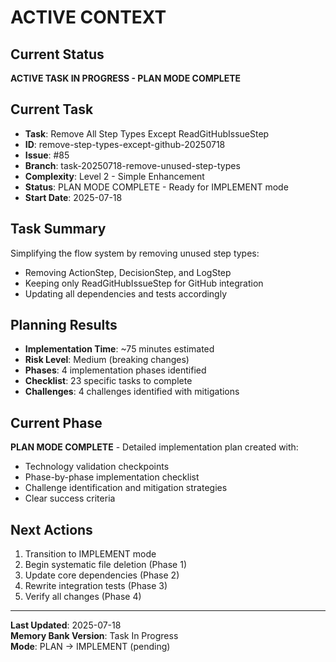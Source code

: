 # ACTIVE CONTEXT

## Current Status

**ACTIVE TASK IN PROGRESS - PLAN MODE COMPLETE**

## Current Task

- **Task**: Remove All Step Types Except ReadGitHubIssueStep
- **ID**: remove-step-types-except-github-20250718
- **Issue**: #85
- **Branch**: task-20250718-remove-unused-step-types
- **Complexity**: Level 2 - Simple Enhancement
- **Status**: PLAN MODE COMPLETE - Ready for IMPLEMENT mode
- **Start Date**: 2025-07-18

## Task Summary

Simplifying the flow system by removing unused step types:

- Removing ActionStep, DecisionStep, and LogStep
- Keeping only ReadGitHubIssueStep for GitHub integration
- Updating all dependencies and tests accordingly

## Planning Results

- **Implementation Time**: ~75 minutes estimated
- **Risk Level**: Medium (breaking changes)
- **Phases**: 4 implementation phases identified
- **Checklist**: 23 specific tasks to complete
- **Challenges**: 4 challenges identified with mitigations

## Current Phase

**PLAN MODE COMPLETE** - Detailed implementation plan created with:

- Technology validation checkpoints
- Phase-by-phase implementation checklist
- Challenge identification and mitigation strategies
- Clear success criteria

## Next Actions

1. Transition to IMPLEMENT mode
2. Begin systematic file deletion (Phase 1)
3. Update core dependencies (Phase 2)
4. Rewrite integration tests (Phase 3)
5. Verify all changes (Phase 4)

---

**Last Updated**: 2025-07-18  
**Memory Bank Version**: Task In Progress  
**Mode**: PLAN → IMPLEMENT (pending)
